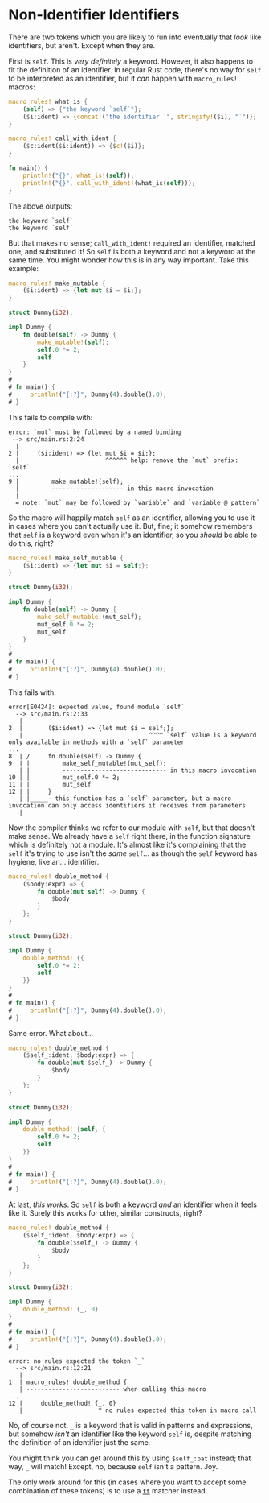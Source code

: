 # Non-Identifier Identifiers

There are two tokens which you are likely to run into eventually that *look* like identifiers, but aren't.
Except when they are.

First is `self`.
This is *very definitely* a keyword. However, it also happens to fit the definition of an identifier.
In regular Rust code, there's no way for `self` to be interpreted as an identifier, but it *can* happen with `macro_rules!` macros:

```rust
macro_rules! what_is {
    (self) => {"the keyword `self`"};
    ($i:ident) => {concat!("the identifier `", stringify!($i), "`")};
}

macro_rules! call_with_ident {
    ($c:ident($i:ident)) => {$c!($i)};
}

fn main() {
    println!("{}", what_is!(self));
    println!("{}", call_with_ident!(what_is(self)));
}
```

The above outputs:

```text
the keyword `self`
the keyword `self`
```

But that makes no sense; `call_with_ident!` required an identifier, matched one, and substituted it!
So `self` is both a keyword and not a keyword at the same time.
You might wonder how this is in any way important.
Take this example:

```rust
macro_rules! make_mutable {
    ($i:ident) => {let mut $i = $i;};
}

struct Dummy(i32);

impl Dummy {
    fn double(self) -> Dummy {
        make_mutable!(self);
        self.0 *= 2;
        self
    }
}
#
# fn main() {
#     println!("{:?}", Dummy(4).double().0);
# }
```

This fails to compile with:

```text
error: `mut` must be followed by a named binding
 --> src/main.rs:2:24
  |
2 |     ($i:ident) => {let mut $i = $i;};
  |                        ^^^^^^ help: remove the `mut` prefix: `self`
...
9 |         make_mutable!(self);
  |         -------------------- in this macro invocation
  |
  = note: `mut` may be followed by `variable` and `variable @ pattern`
```

So the macro will happily match `self` as an identifier, allowing you to use it in cases where you can't actually use it.
But, fine; it somehow remembers that `self` is a keyword even when it's an identifier, so you *should* be able to do this, right?

```rust
macro_rules! make_self_mutable {
    ($i:ident) => {let mut $i = self;};
}

struct Dummy(i32);

impl Dummy {
    fn double(self) -> Dummy {
        make_self_mutable!(mut_self);
        mut_self.0 *= 2;
        mut_self
    }
}
#
# fn main() {
#     println!("{:?}", Dummy(4).double().0);
# }
```

This fails with:

```text
error[E0424]: expected value, found module `self`
  --> src/main.rs:2:33
   |
2  |       ($i:ident) => {let mut $i = self;};
   |                                   ^^^^ `self` value is a keyword only available in methods with a `self` parameter
...
8  | /     fn double(self) -> Dummy {
9  | |         make_self_mutable!(mut_self);
   | |         ----------------------------- in this macro invocation
10 | |         mut_self.0 *= 2;
11 | |         mut_self
12 | |     }
   | |_____- this function has a `self` parameter, but a macro invocation can only access identifiers it receives from parameters
   |
```

Now the compiler thinks we refer to our module with `self`, but that doesn't make sense.
We already have a `self` right there, in the function signature which is definitely not a module.
It's almost like it's complaining that the `self` it's trying to use isn't the *same* `self`... as though the `self` keyword has hygiene, like an... identifier.

```rust
macro_rules! double_method {
    ($body:expr) => {
        fn double(mut self) -> Dummy {
            $body
        }
    };
}

struct Dummy(i32);

impl Dummy {
    double_method! {{
        self.0 *= 2;
        self
    }}
}
#
# fn main() {
#     println!("{:?}", Dummy(4).double().0);
# }
```

Same error.  What about...

```rust
macro_rules! double_method {
    ($self_:ident, $body:expr) => {
        fn double(mut $self_) -> Dummy {
            $body
        }
    };
}

struct Dummy(i32);

impl Dummy {
    double_method! {self, {
        self.0 *= 2;
        self
    }}
}
#
# fn main() {
#     println!("{:?}", Dummy(4).double().0);
# }
```

At last, *this works*.
So `self` is both a keyword *and* an identifier when it feels like it.
Surely this works for other, similar constructs, right?

```rust
macro_rules! double_method {
    ($self_:ident, $body:expr) => {
        fn double($self_) -> Dummy {
            $body
        }
    };
}

struct Dummy(i32);

impl Dummy {
    double_method! {_, 0}
}
#
# fn main() {
#     println!("{:?}", Dummy(4).double().0);
# }
```

```text
error: no rules expected the token `_`
  --> src/main.rs:12:21
   |
1  | macro_rules! double_method {
   | -------------------------- when calling this macro
...
12 |     double_method! {_, 0}
   |                     ^ no rules expected this token in macro call
```

No, of course not.
`_` is a keyword that is valid in patterns and expressions, but somehow *isn't* an identifier like the keyword `self` is, despite matching the definition of an identifier just the same.

You might think you can get around this by using `$self_:pat` instead; that way, `_` will match! Except, no, because `self` isn't a pattern.
Joy.

The only work around for this (in cases where you want to accept some combination of these tokens) is to use a [`tt`] matcher instead.

[`tt`]:./fragment-specifiers.md#tt

